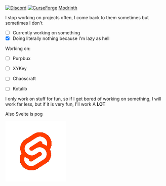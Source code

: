 [![Discord](https://img.shields.io/discord/797542612470333441)](https://discord.gg/z2KEpz7Ytd) 
[![CurseForge](https://cf.way2muchnoise.eu/author/kotakotik22.svg)](hhttps://www.curseforge.com/members/kotakotik22)
[Modrinth](https://modrinth.com/user/ySNk90L3)

I stop working on projects often, I come back to them sometimes but sometimes I don't

- [ ] Currently working on something
- [X] Doing literally nothing because I'm lazy as hell

Working on:

- [ ] Purpbux
- [ ] XYKey
- [ ] Chaoscraft
- [ ] Kotalib


I only work on stuff for fun, so if I get bored of working on something, I will work far less, but if it is very fun, I'll work A **LOT**

Also Svelte is pog

![svele gif](https://raw.githubusercontent.com/kotakotik22/kotakotik22/main/svelte.gif)
